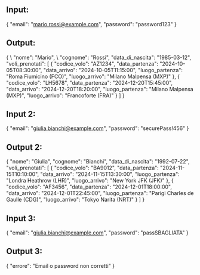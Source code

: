 ## Input:
{
  "email": "mario.rossi@example.com",
  "password": "password123"
}

## Output:
{ \\
  "nome": "Mario", \\
  "cognome": "Rossi",
  "data_di_nascita": "1985-03-12",
  "voli_prenotati": [
    {
      "codice_volo": "AZ1234",
      "data_partenza": "2024-10-05T08:30:00",
      "data_arrivo": "2024-10-05T11:15:00",
      "luogo_partenza": "Roma Fiumicino (FCO)",
      "luogo_arrivo": "Milano Malpensa (MXP)"
    },
    {
      "codice_volo": "LH5678",
      "data_partenza": "2024-12-20T15:45:00",
      "data_arrivo": "2024-12-20T18:20:00",
      "luogo_partenza": "Milano Malpensa (MXP)",
      "luogo_arrivo": "Francoforte (FRA)"
    }
  ]
}


## Input 2:
{
  "email": "giulia.bianchi@example.com",
  "password": "securePass!456"
}

## Output 2:
{
  "nome": "Giulia",
  "cognome": "Bianchi",
  "data_di_nascita": "1992-07-22",
  "voli_prenotati": [
    {
      "codice_volo": "BA9012",
      "data_partenza": "2024-11-15T10:10:00",
      "data_arrivo": "2024-11-15T13:30:00",
      "luogo_partenza": "Londra Heathrow (LHR)",
      "luogo_arrivo": "New York JFK (JFK)"
    },
    {
      "codice_volo": "AF3456",
      "data_partenza": "2024-12-01T18:00:00",
      "data_arrivo": "2024-12-01T22:45:00",
      "luogo_partenza": "Parigi Charles de Gaulle (CDG)",
      "luogo_arrivo": "Tokyo Narita (NRT)"
    }
  ]
}

## Input 3:
{
  "email": "giulia.bianchi@example.com",
  "password": "passSBAGLIATA"
}

## Output 3:
{
  "errore": "Email o password non corretti"
}


